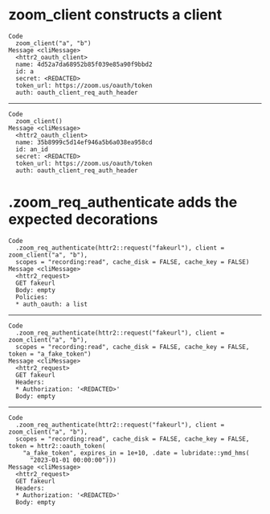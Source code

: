 # zoom_client constructs a client

    Code
      zoom_client("a", "b")
    Message <cliMessage>
      <httr2_oauth_client>
      name: 4d52a7da68952b85f039e85a90f9bbd2
      id: a
      secret: <REDACTED>
      token_url: https://zoom.us/oauth/token
      auth: oauth_client_req_auth_header

---

    Code
      zoom_client()
    Message <cliMessage>
      <httr2_oauth_client>
      name: 35b8999c5d14ef946a5b6a038ea958cd
      id: an_id
      secret: <REDACTED>
      token_url: https://zoom.us/oauth/token
      auth: oauth_client_req_auth_header

# .zoom_req_authenticate adds the expected decorations

    Code
      .zoom_req_authenticate(httr2::request("fakeurl"), client = zoom_client("a", "b"),
      scopes = "recording:read", cache_disk = FALSE, cache_key = FALSE)
    Message <cliMessage>
      <httr2_request>
      GET fakeurl
      Body: empty
      Policies:
      * auth_oauth: a list

---

    Code
      .zoom_req_authenticate(httr2::request("fakeurl"), client = zoom_client("a", "b"),
      scopes = "recording:read", cache_disk = FALSE, cache_key = FALSE, token = "a_fake_token")
    Message <cliMessage>
      <httr2_request>
      GET fakeurl
      Headers:
      * Authorization: '<REDACTED>'
      Body: empty

---

    Code
      .zoom_req_authenticate(httr2::request("fakeurl"), client = zoom_client("a", "b"),
      scopes = "recording:read", cache_disk = FALSE, cache_key = FALSE, token = httr2::oauth_token(
        "a_fake_token", expires_in = 1e+10, .date = lubridate::ymd_hms(
          "2023-01-01 00:00:00")))
    Message <cliMessage>
      <httr2_request>
      GET fakeurl
      Headers:
      * Authorization: '<REDACTED>'
      Body: empty

